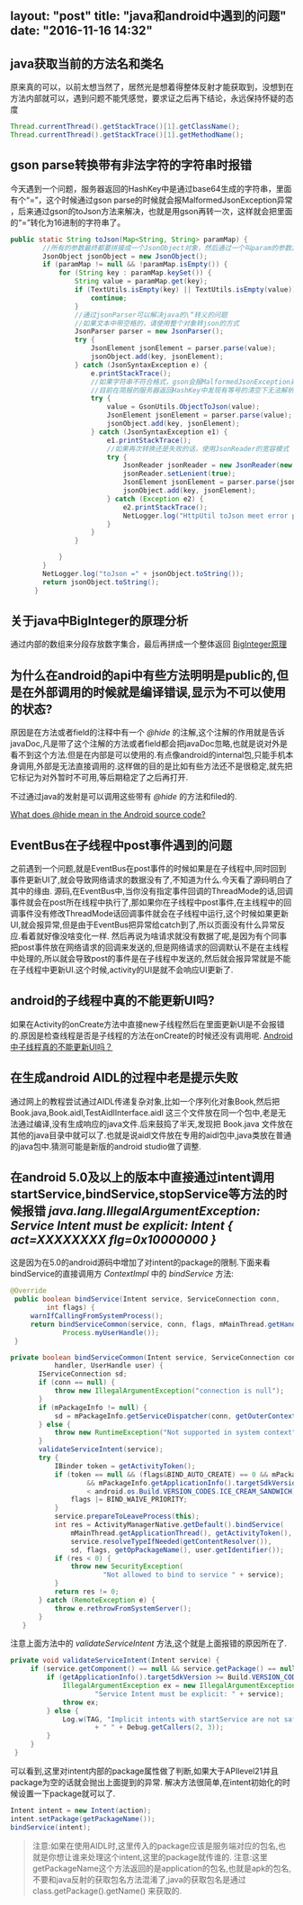 layout: "post"
title: "java和android中遇到的问题"
date: "2016-11-16 14:32"
---

## java获取当前的方法名和类名
原来真的可以，以前太想当然了，居然光是想着得整体反射才能获取到，没想到在方法内部就可以，遇到问题不能凭感觉，要求证之后再下结论，永远保持怀疑的态度

```java
Thread.currentThread().getStackTrace()[1].getClassName();
Thread.currentThread().getStackTrace()[1].getMethodName();
```


## gson parse转换带有非法字符的字符串时报错
   今天遇到一个问题，服务器返回的HashKey中是通过base64生成的字符串，里面有个“=”，这个时候通过gson parse的时候就会报MalformedJsonException异常
   ，后来通过gson的toJson方法来解决，也就是用gson再转一次，这样就会把里面的“=”转化为16进制的字符串了。

```java
public static String toJson(Map<String, String> paramMap) {
        //所有的参数最终都要拼接成一个JsonObject对象，然后通过一个叫param的参数发送到服务器
        JsonObject jsonObject = new JsonObject();
        if (paramMap != null && !paramMap.isEmpty()) {
            for (String key : paramMap.keySet()) {
                String value = paramMap.get(key);
                if (TextUtils.isEmpty(key) || TextUtils.isEmpty(value)) {
                    continue;
                }
                //通过jsonParser可以解决java的\“转义的问题
                //如果文本中带空格的，请使用整个对象转json的方式
                JsonParser parser = new JsonParser();
                try {
                    JsonElement jsonElement = parser.parse(value);
                    jsonObject.add(key, jsonElement);
                } catch (JsonSyntaxException e) {
                    e.printStackTrace();
                    //如果字符串不符合格式，gson会报MalformedJsonException异常，比如字符串中包含等号，<,>等特殊符号，不能直接转换
                    //目前在简报的服务器返回HashKey中发现有等号的清空下无法解析，故在这里增加了处理
                    try {
                        value = GsonUtils.ObjectToJson(value);
                        JsonElement jsonElement = parser.parse(value);
                        jsonObject.add(key, jsonElement);
                    } catch (JsonSyntaxException e1) {
                        e1.printStackTrace();
                        //如果再次转换还是失败的话，使用JsonReader的宽容模式
                        try {
                            JsonReader jsonReader = new JsonReader(new StringReader(value));
                            jsonReader.setLenient(true);
                            JsonElement jsonElement = parser.parse(jsonReader);
                            jsonObject.add(key, jsonElement);
                        } catch (Exception e2) {
                            e2.printStackTrace();
                            NetLogger.log("HttpUtil toJson meet error param ,the param is " + value + ",please check the value is correct!!!");
                        }
                    }
                }

            }
        }
        NetLogger.log("toJson =" + jsonObject.toString());
        return jsonObject.toString();
      }

```

## 关于java中BigInteger的原理分析
  通过内部的数组来分段存放数字集合，最后再拼成一个整体返回
  [BigInteger原理][aeb50140]



  [aeb50140]: http://www.hollischuang.com/archives/176 "BigInteger原理"

## 为什么在android的api中有些方法明明是public的,但是在外部调用的时候就是编译错误,显示为不可以使用的状态?
  原因是在方法或者field的注释中有一个 *@hide* 的注解,这个注解的作用就是告诉javaDoc,凡是带了这个注解的方法或者field都会把javaDoc忽略,也就是说对外是看不到这个方法.但是在内部是可以使用的.有点像android的internal包,只能手机本身调用,外部是无法直接调用的.这样做的目的是比如有些方法还不是很稳定,就先把它标记为对外暂时不可用,等后期稳定了之后再打开.

  不过通过java的发射是可以调用这些带有 *@hide* 的方法和filed的.

[What does @hide mean in the Android source code?][54bc024f]

  [54bc024f]: http://stackoverflow.com/questions/17035271/what-does-hide-mean-in-the-android-source-code "What does @hide mean in the Android source code?"

## EventBus在子线程中post事件遇到的问题
  之前遇到一个问题,就是EventBus在post事件的时候如果是在子线程中,同时回到事件更新UI了,就会导致网络请求的数据没有了,不知道为什么.今天看了源码明白了其中的缘由.
  源码,在EventBus中,当你没有指定事件回调的ThreadMode的话,回调事件就会在post所在线程中执行了,那如果你在子线程中post事件,在主线程中的回调事件没有修改ThreadMode话回调事件就会在子线程中运行,这个时候如果更新UI,就会报异常,但是由于EventBus把异常给catch到了,所以页面没有什么异常反应.看着就好像没啥变化一样.
  然后再说为啥请求就没有数据了呢,是因为有个同事把post事件放在网络请求的回调来发送的,但是网络请求的回调默认不是在主线程中处理的,所以就会导致post的事件是在子线程中发送的,然后就会报异常就是不能在子线程中更新UI.这个时候,activity的UI是就不会响应UI更新了.

## android的子线程中真的不能更新UI吗?
  如果在Activity的onCreate方法中直接new子线程然后在里面更新UI是不会报错的.原因是检查线程是否是子线程的方法在onCreate的时候还没有调用呢.
[  Android中子线程真的不能更新UI吗？][1f5066c8]

  [1f5066c8]: http://www.cnblogs.com/xuyinhuan/p/5930287.html "Android中子线程真的不能更新UI吗？"

## 在生成android AIDL的过程中老是提示失败
  通过网上的教程尝试通过AIDL传递复杂对象,比如一个序列化对象Book,然后把Book.java,Book.aidl,TestAidlInterface.aidl 这三个文件放在同一个包中,老是无法通过编译,没有生成响应的java文件.后来鼓捣了半天,发现把 Book.java 文件放在其他的java目录中就可以了.也就是说aidl文件放在专用的aidl包中,java类放在普通的java包中.猜测可能是新版的android studio做了调整.

## 在android 5.0及以上的版本中直接通过intent调用startService,bindService,stopService等方法的时候报错 *java.lang.IllegalArgumentException: Service Intent must be explicit: Intent { act=XXXXXXXX flg=0x10000000 }*  
  这是因为在5.0的android源码中增加了对intent的package的限制.下面来看bindService的直接调用方 *ContextImpl* 中的 *bindService* 方法:
  ```java
  @Override
   public boolean bindService(Intent service, ServiceConnection conn,
           int flags) {
       warnIfCallingFromSystemProcess();
       return bindServiceCommon(service, conn, flags, mMainThread.getHandler(),
               Process.myUserHandle());
   }
  ```
  ```java
  private boolean bindServiceCommon(Intent service, ServiceConnection conn, int flags, Handler
             handler, UserHandle user) {
         IServiceConnection sd;
         if (conn == null) {
             throw new IllegalArgumentException("connection is null");
         }
         if (mPackageInfo != null) {
             sd = mPackageInfo.getServiceDispatcher(conn, getOuterContext(), handler, flags);
         } else {
             throw new RuntimeException("Not supported in system context");
         }
         validateServiceIntent(service);
         try {
             IBinder token = getActivityToken();
             if (token == null && (flags&BIND_AUTO_CREATE) == 0 && mPackageInfo != null
                     && mPackageInfo.getApplicationInfo().targetSdkVersion
                     < android.os.Build.VERSION_CODES.ICE_CREAM_SANDWICH) {
                 flags |= BIND_WAIVE_PRIORITY;
             }
             service.prepareToLeaveProcess(this);
             int res = ActivityManagerNative.getDefault().bindService(
                 mMainThread.getApplicationThread(), getActivityToken(), service,
                 service.resolveTypeIfNeeded(getContentResolver()),
                 sd, flags, getOpPackageName(), user.getIdentifier());
             if (res < 0) {
                 throw new SecurityException(
                         "Not allowed to bind to service " + service);
             }
             return res != 0;
         } catch (RemoteException e) {
             throw e.rethrowFromSystemServer();
         }
     }
  ```
  注意上面方法中的 *validateServiceIntent* 方法,这个就是上面报错的原因所在了.
  ```java
  private void validateServiceIntent(Intent service) {
       if (service.getComponent() == null && service.getPackage() == null) {
           if (getApplicationInfo().targetSdkVersion >= Build.VERSION_CODES.LOLLIPOP) {
               IllegalArgumentException ex = new IllegalArgumentException(
                       "Service Intent must be explicit: " + service);
               throw ex;
           } else {
               Log.w(TAG, "Implicit intents with startService are not safe: " + service
                       + " " + Debug.getCallers(2, 3));
           }
       }
   }
  ```
  可以看到,这里对intent内部的package属性做了判断,如果大于APIlevel21并且package为空的话就会抛出上面提到的异常.
  解决方法很简单,在intent初始化的时候设置一下package就可以了.
  ```java
  Intent intent = new Intent(action);
  intent.setPackage(getPackageName());
  bindService(intent);
  ```
  > 注意:如果在使用AIDL时,这里传入的package应该是服务端对应的包名,也就是你想让谁来处理这个intent,这里的package就传谁的.
  > 注意:这里getPackageName这个方法返回的是application的包名,也就是apk的包名,不要和java反射的获取包名方法混淆了,java的获取包名是通过class.getPackage().getName() 来获取的.
